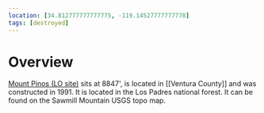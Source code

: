 ```yaml
---
location: [34.812777777777775, -119.14527777777778]
tags: [destroyed]
---
```


# Overview

[Mount Pinos (LO site)](http://www.peakbagging.com/CALookoutPhotos/MtPinos.html) sits at 8847', is located in [[Ventura County]] and was constructed in 1991. It is located in the Los Padres national forest. It can be found on the Sawmill Mountain USGS topo map.

